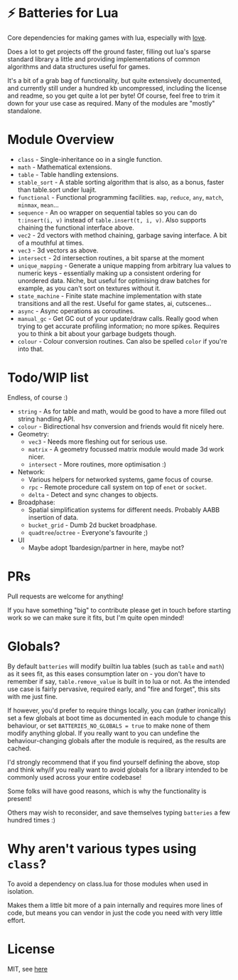 # ⚡ Batteries for Lua

Core dependencies for making games with lua, especially with [love](https://love2d.org).

Does a lot to get projects off the ground faster, filling out lua's sparse standard library a little and providing implementations of common algorithms and data structures useful for games.

It's a bit of a grab bag of functionality, but quite extensively documented, and currently still under a hundred kb uncompressed, including the license and readme, so you get quite a lot per byte! Of course, feel free to trim it down for your use case as required. Many of the modules are "mostly" standalone.

# Module Overview

- `class` - Single-inheritance oo in a single function.
- `math` - Mathematical extensions.
- `table` - Table handling extensions.
- `stable_sort` - A stable sorting algorithm that is also, as a bonus, faster than table.sort under luajit.
- `functional` - Functional programming facilities. `map`, `reduce`, `any`, `match`, `minmax`, `mean`...
- `sequence` - An oo wrapper on sequential tables so you can do `t:insert(i, v)` instead of `table.insert(t, i, v)`. Also supports chaining the functional interface above.
- `vec2` - 2d vectors with method chaining, garbage saving interface. A bit of a mouthful at times.
- `vec3` - 3d vectors as above.
- `intersect` - 2d intersection routines, a bit sparse at the moment
- `unique_mapping` - Generate a unique mapping from arbitrary lua values to numeric keys - essentially making up a consistent ordering for unordered data. Niche, but useful for optimising draw batches for example, as you can't sort on textures without it.
- `state_machine` - Finite state machine implementation with state transitions and all the rest. Useful for game states, ai, cutscenes...
- `async` - Async operations as coroutines. 
- `manual_gc` - Get GC out of your update/draw calls. Really good when trying to get accurate profiling information; no more spikes. Requires you to think a bit about your garbage budgets though.
- `colour` - Colour conversion routines. Can also be spelled `color` if you're into that.

# Todo/WIP list

Endless, of course :)

- `string` - As for table and math, would be good to have a more filled out string handling API.
- `colour` - Bidirectional hsv conversion and friends would fit nicely here.
- Geometry:
	- `vec3` - Needs more fleshing out for serious use.
	- `matrix` - A geometry focussed matrix module would made 3d work nicer.
	- `intersect` - More routines, more optimisation :)
- Network:
	- Various helpers for networked systems, game focus of course.
	- `rpc` - Remote procedure call system on top of `enet` or `socket`.
	- `delta` - Detect and sync changes to objects.
- Broadphase:
	- Spatial simplification systems for different needs. Probably AABB insertion of data.
	- `bucket_grid` - Dumb 2d bucket broadphase.
	- `quadtree`/`octree` - Everyone's favourite ;)
- UI
	- Maybe adopt 1bardesign/partner in here, maybe not?

# PRs

Pull requests are welcome for anything!

If you have something "big" to contribute please get in touch before starting work so we can make sure it fits, but I'm quite open minded!

# Globals?

By default `batteries` will modify builtin lua tables (such as `table` and `math`) as it sees fit, as this eases consumption later on - you don't have to remember if say, `table.remove_value` is built in to lua or not. As the intended use case is fairly pervasive, required early, and "fire and forget", this sits with me just fine.

If however, you'd prefer to require things locally, you can (rather ironically) set a few globals at boot time as documented in each module to change this behaviour, or set `BATTERIES_NO_GLOBALS = true` to make none of them modify anything global. If you really want to you can undefine the behaviour-changing globals after the module is required, as the results are cached.

I'd strongly recommend that if you find yourself defining the above, stop and think why/if you really want to avoid globals for a library intended to be commonly used across your entire codebase!

Some folks will have good reasons, which is why the functionality is present!

Others may wish to reconsider, and save themselves typing `batteries` a few hundred times :)

# Why aren't various types using `class`?

To avoid a dependency on class.lua for those modules when used in isolation.

Makes them a little bit more of a pain internally and requires more lines of code, but means you can vendor in just the code you need with very little effort.

# License

MIT, see [here](license.txt)

